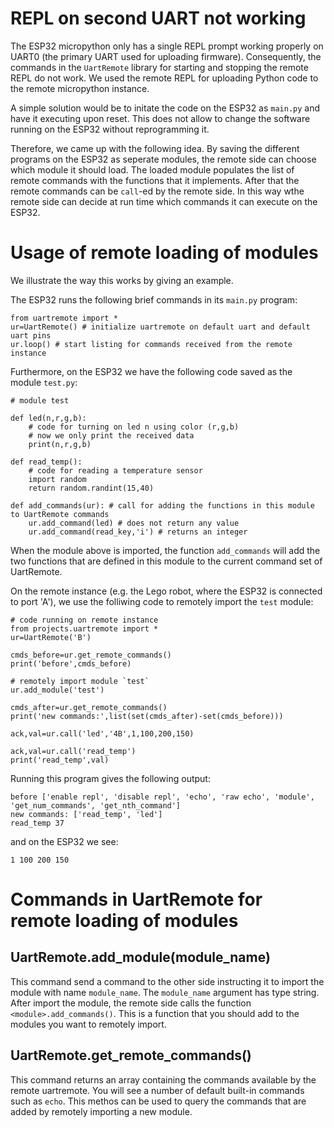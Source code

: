 # REPL on second UART not working
The ESP32 micropython only has a single REPL prompt working properly on UART0 (the primary UART used for uploading firmware). Consequently, the commands in the `UartRemote` library for starting and stopping the remote REPL do not work. We used the remote REPL for uploading Python code to the remote micropython instance. 

A simple solution would be to initate the code on the ESP32 as `main.py` and have it executing upon reset. This does not allow to change the software running on the ESP32 without reprogramming it.

Therefore, we came up with the following idea. By saving the different programs on the ESP32 as seperate modules, the remote side can choose which module it should load. The loaded module populates the list of remote commands with the functions that it implements. After that the remote commands can be `call`-ed by the remote side. In this way wthe remote side can decide at run time which commands it can execute on the ESP32.

# Usage of remote loading of modules
We illustrate the way this works by giving an example.

The ESP32 runs the following brief commands in its `main.py` program:

```
from uartremote import *
ur=UartRemote() # initialize uartremote on default uart and default uart pins
ur.loop() # start listing for commands received from the remote instance
```

Furthermore, on the ESP32 we have the following code saved as the module `test.py`:

```
# module test

def led(n,r,g,b):
    # code for turning on led n using color (r,g,b)
    # now we only print the received data
    print(n,r,g,b)

def read_temp():
    # code for reading a temperature sensor
    import random
    return random.randint(15,40)

def add_commands(ur): # call for adding the functions in this module to UartRemote commands
    ur.add_command(led) # does not return any value
    ur.add_command(read_key,'i') # returns an integer
```

When the module above is imported, the function `add_commands` will add the two functions that are defined in this module to the current command set of UartRemote. 

On the remote instance (e.g. the Lego robot, where the ESP32 is connected to port 'A'), we use the folliwing code to remotely import the `test` module:

```
# code running on remote instance
from projects.uartremote import *
ur=UartRemote('B')

cmds_before=ur.get_remote_commands()
print('before',cmds_before)

# remotely import module `test`
ur.add_module('test')

cmds_after=ur.get_remote_commands()
print('new commands:',list(set(cmds_after)-set(cmds_before)))

ack,val=ur.call('led','4B',1,100,200,150)

ack,val=ur.call('read_temp')
print('read_temp',val)
```

Running this program gives the following output:


```
before ['enable repl', 'disable repl', 'echo', 'raw echo', 'module', 'get_num_commands', 'get_nth_command']
new commands: ['read_temp', 'led']
read_temp 37
```

and on the ESP32 we see:

```
1 100 200 150
```


# Commands in UartRemote for remote loading of modules
## UartRemote.add_module(module_name)
This command send a command to the other side instructing it to import the module with name `module_name`. The `module_name` argument has type string. After import the module, the remote side calls the function `<module>.add_commands()`. This is a function that you should add to the modules you want to remotely import.

## UartRemote.get_remote_commands()
This command returns an array containing the commands available by the remote uartremote. You will see a number of default built-in commands such as `echo`. This methos can be used to query the commands that are added by remotely importing a new module.